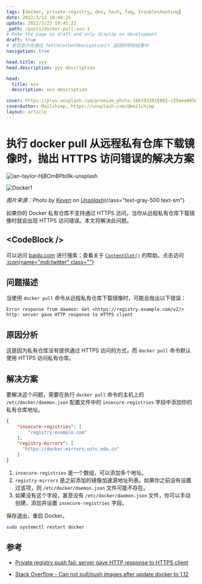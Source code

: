 ```yaml
---
tags: [docker, private-registry, dev, tech, faq, troubleshooting]
date: 2022/3/13 10:46:25
update: 2022/3/23 10:45:22
_path: /posts/docker-pull-xxx-1
# Make the page as draft and only display on development
draft: true
# 是否显示在通过 fetchContentNavigation() 返回的导航结果中
navigation: true

head.title: yyy
head.description: yyy description

head:
  title: xxx
  description: xxx description

cover: https://plus.unsplash.com/premium_photo-1661932015882-c35eee885897
coverAuthor: Mailchimp, https://unsplash.com/@mailchimp
layout: article
---
```


# 执行 docker pull 从远程私有仓库下载镜像时，抛出 HTTPS 访问错误的解决方案

<!-- ![1.gif](/111.gif) -->

<!-- <video controls="" autoplay="" name="media">
  <source src="/111.mp4" type="video/mp4">
</video> -->



![ian-taylor-HjBOmBPbi9k-unsplash](/Users/ktgu/Pictures/typora/ian-taylor-HjBOmBPbi9k-unsplash.jpg)


![Docker1](https://plus.unsplash.com/premium_photo-1661932015882-c35eee885897)

_图片来源：Photo by [Keven](https://unsplash.com/@kevin) on [Unsplash](https://unsplash.com)_{class="text-gray-500 text-sm"}

如果你的 Docker 私有仓库不支持通过 HTTPS 访问，当你从远程私有仓库下载镜像时就会出现 HTTPS 访问错误。本文将解决此问题。

## \<CodeBlock />

可以访问 [baidu.com](https://baidu.com) 进行搜索；查看关于 [`ContentSlot()`](https://baidu.com)  的帮助。点击访问 [:icon{name="mdi:twitter" class=""}](https://twitter.com)


## 问题描述

当使用 `docker pull` 命令从远程私有仓库下载镜像时，可能会抛出以下错误：

```
Error response from daemon: Get <https://registry.example.com/v2/> http: server gave HTTP response to HTTPS client
```

## 原因分析

这是因为私有仓库没有提供通过 HTTPS 访问的方式，而 `docker pull` 命令默认使用 HTTPS 访问私有仓库。

## 解决方案

要解决这个问题，需要在执行 `docker pull` 命令的主机上的 `/etc/docker/daemon.json` 配置文件中的 `insecure-registries` 字段中添加你的私有仓库地址。

```json [/etc/docker/daemon.json]
{
    "insecure-registries": [
        "registry.example.com"
    ],
    "registry-mirrors": [
      "https://docker.mirrors.ustc.edu.cn"
    ]
}
```

1. `insecure-registries` 是一个数组，可以添加多个地址。
2. `registry-mirrors` 是之前添加的镜像加速源地址列表。如果你之前没有设置过该项，则 `/etc/docker/daemon.json` 文件可能不存在。
3. 如果没有这个字段，甚至没有 `/etc/docker/daemon.json` 文件，你可以手动创建，添加并设置 `insecure-registries` 字段。

保存退出，重启 Docker。

```bash
sudo systemctl restart docker
```

## 参考

- [Private registry push fail: server gave HTTP response to HTTPS client](https://github.com/docker/distribution/issues/1874)

- [Stack Overflow - Can not pull/push images after update docker to 1.12](http://stackoverflow.com/questions/38695515/can-not-pull-push-images-after-update-docker-to-1-12)









